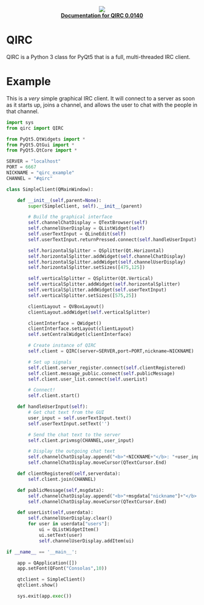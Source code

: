 <p align="center">
	<img src="https://github.com/nutjob-laboratories/qirc/raw/master/documentation/images/logo_250.png"><br>
	<a href="https://github.com/nutjob-laboratories/qirc/blob/master/documentation/QIRC_Class_Documentation.pdf"><b>Documentation for QIRC 0.0140</b></a><br>
</p>

# QIRC
QIRC is a Python 3 class for PyQt5 that is a full, multi-threaded IRC client.

# Example
This is a _very_ simple graphical IRC client. It will connect to a server as soon as it starts up, joins a channel, and allows the user to chat with the people in that channel.
```python
import sys
from qirc import QIRC

from PyQt5.QtWidgets import *
from PyQt5.QtGui import *
from PyQt5.QtCore import *

SERVER = "localhost"
PORT = 6667
NICKNAME = "qirc_example"
CHANNEL = "#qirc"

class SimpleClient(QMainWindow):

	def __init__(self,parent=None):
		super(SimpleClient, self).__init__(parent)

		# Build the graphical interface
		self.channelChatDisplay = QTextBrowser(self)
		self.channelUserDisplay = QListWidget(self)
		self.userTextInput = QLineEdit(self)
		self.userTextInput.returnPressed.connect(self.handleUserInput)

		self.horizontalSplitter = QSplitter(Qt.Horizontal)
		self.horizontalSplitter.addWidget(self.channelChatDisplay)
		self.horizontalSplitter.addWidget(self.channelUserDisplay)
		self.horizontalSplitter.setSizes([475,125])

		self.verticalSplitter = QSplitter(Qt.Vertical)
		self.verticalSplitter.addWidget(self.horizontalSplitter)
		self.verticalSplitter.addWidget(self.userTextInput)
		self.verticalSplitter.setSizes([575,25])

		clientLayout = QVBoxLayout()
		clientLayout.addWidget(self.verticalSplitter)

		clientInterface = QWidget()
		clientInterface.setLayout(clientLayout)
		self.setCentralWidget(clientInterface)

		# Create instance of QIRC
		self.client = QIRC(server=SERVER,port=PORT,nickname=NICKNAME)

		# Set up signals
		self.client.server_register.connect(self.clientRegistered)
		self.client.message_public.connect(self.publicMessage)
		self.client.user_list.connect(self.userList)

		# Connect!
		self.client.start()

	def handleUserInput(self):
		# Get chat text from the GUI
		user_input = self.userTextInput.text()
		self.userTextInput.setText('')

		# Send the chat text to the server
		self.client.privmsg(CHANNEL,user_input)

		# Display the outgoing chat text
		self.channelChatDisplay.append("<b>"+NICKNAME+"</b>: "+user_input)
		self.channelChatDisplay.moveCursor(QTextCursor.End)

	def clientRegistered(self,serverdata):
		self.client.join(CHANNEL)

	def publicMessage(self,msgdata):
		self.channelChatDisplay.append("<b>"+msgdata["nickname"]+"</b>: "+msgdata["message"])
		self.channelChatDisplay.moveCursor(QTextCursor.End)

	def userList(self,userdata):
		self.channelUserDisplay.clear()
		for user in userdata["users"]:
			ui = QListWidgetItem()
			ui.setText(user)
			self.channelUserDisplay.addItem(ui)

if __name__ == '__main__':

	app = QApplication([])
	app.setFont(QFont("Consolas",10))

	qtclient = SimpleClient()
	qtclient.show()

	sys.exit(app.exec())
```
